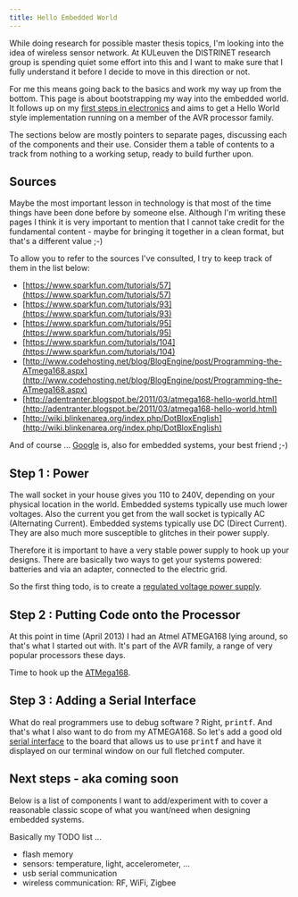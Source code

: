 ```yaml
---
title: Hello Embedded World
---
```


While doing research for possible master thesis topics, I'm looking into the
idea of wireless sensor network. At KULeuven the DISTRINET research group is
spending quiet some effort into this and I want to make sure that I fully
understand it before I decide to move in this direction or not.

For me this means going back to the basics and work my way up from the bottom.
This page is about bootstrapping my way into the embedded world. It follows up
on my [first steps in electronics](FirstSteps.html) and aims to get a Hello
World style implementation running on a member of the AVR processor family.

The sections below are mostly pointers to separate pages, discussing each of
the components and their use. Consider them a table of contents to a track from
nothing to a working setup, ready to build further upon.

## Sources

Maybe the most important lesson in technology is that most of the time things
have been done before by someone else. Although I'm writing these pages I think
it is very important to mention that I cannot take credit for the fundamental
content - maybe for bringing it together in a clean format, but that's a
different value ;-)

To allow you to refer to the sources I've consulted, I try to keep track of them
in the list below:

* [https://www.sparkfun.com/tutorials/57](https://www.sparkfun.com/tutorials/57)
* [https://www.sparkfun.com/tutorials/93](https://www.sparkfun.com/tutorials/93)
* [https://www.sparkfun.com/tutorials/95](https://www.sparkfun.com/tutorials/95)
* [https://www.sparkfun.com/tutorials/104](https://www.sparkfun.com/tutorials/104)
* [http://www.codehosting.net/blog/BlogEngine/post/Programming-the-ATmega168.aspx](http://www.codehosting.net/blog/BlogEngine/post/Programming-the-ATmega168.aspx)
* [http://adentranter.blogspot.be/2011/03/atmega168-hello-world.html](http://adentranter.blogspot.be/2011/03/atmega168-hello-world.html)
* [http://wiki.blinkenarea.org/index.php/DotBloxEnglish](http://wiki.blinkenarea.org/index.php/DotBloxEnglish)

And of course ... [Google](http://google.com) is, also for embedded systems,
your best friend ;-)

## Step 1 : Power

The wall socket in your house gives you 110 to 240V, depending on your physical
location in the world. Embedded systems typically use much lower voltages. Also
the current you get from the wall socket is typically AC (Alternating Current).
Embedded systems typically use DC (Direct Current). They are also much more
susceptible to glitches in their power supply.

Therefore it is important to have a very stable power supply to hook up your
designs. There are basically two ways to get your systems powered: batteries
and via an adapter, connected to the electric grid.

So the first thing todo, is to create a [regulated voltage power
supply](Regulated_Voltage.html).

## Step 2 : Putting Code onto the Processor

At this point in time (April 2013) I had an Atmel ATMEGA168 lying around, so
that's what I started out with. It's part of the AVR family, a range of very
popular processors these days.

Time to hook up the [ATMega168](ATMEGA168.html).

## Step 3 : Adding a Serial Interface

What do real programmers use to debug software ? Right, <tt>printf</tt>. And
that's what I also want to do from my ATMEGA168. So let's add a good old
[serial interface](MAX232.html) to the board that allows us to use
<tt>printf</tt> and have it displayed on our terminal window on our full
fletched computer.

## Next steps - aka coming soon

Below is a list of components I want to add/experiment with to cover a
reasonable classic scope of what you want/need when designing embedded systems.

Basically my TODO list ...

* flash memory
* sensors: temperature, light, accelerometer, ...
* usb serial communication
* wireless communication: RF, WiFi, Zigbee
